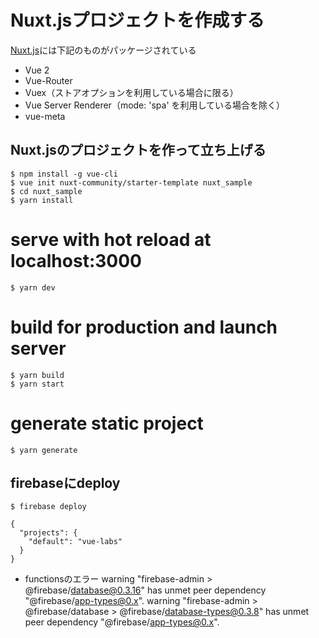 # Nuxt.jsプロジェクトを作成する
[Nuxt.js](https://ja.nuxtjs.org/guide/)には下記のものがパッケージされている
 * Vue 2
 * Vue-Router
 * Vuex（ストアオプションを利用している場合に限る）
 * Vue Server Renderer（mode: 'spa' を利用している場合を除く）
 * vue-meta

## Nuxt.jsのプロジェクトを作って立ち上げる
```
$ npm install -g vue-cli 
$ vue init nuxt-community/starter-template nuxt_sample
$ cd nuxt_sample
$ yarn install
```

# serve with hot reload at localhost:3000
```
$ yarn dev
```

# build for production and launch server
```
$ yarn build
$ yarn start
```

# generate static project
```
$ yarn generate
```

## firebaseにdeploy
```
$ firebase deploy
```

``` [.firebaserc]
{
  "projects": {
    "default": "vue-labs"
  }
}
```





* functionsのエラー
warning "firebase-admin > @firebase/database@0.3.16" has unmet peer dependency "@firebase/app-types@0.x".
warning "firebase-admin > @firebase/database > @firebase/database-types@0.3.8" has unmet peer dependency "@firebase/app-types@0.x".